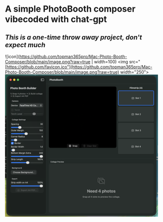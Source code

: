 # A simple PhotoBooth composer vibecoded with chat-gpt
## _This is a one-time throw away project, don't expect much_

![icon](https://github.com/topman365pro/Mac-Photo-Booth-Composer/blob/main/image.png?raw=true | width=100)
<img src="[https://github.com/favicon.ico"](https://github.com/topman365pro/Mac-Photo-Booth-Composer/blob/main/image.png?raw=true) width="250">
![Screenshoot](https://github.com/topman365pro/Mac-Photo-Booth-Composer/blob/main/ss.png?raw=true)
